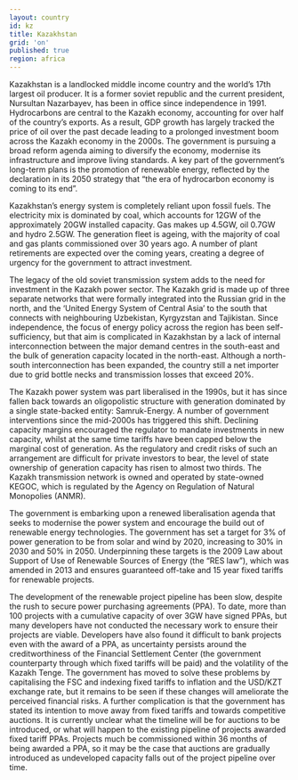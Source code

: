 ```yaml
---
layout: country
id: kz
title: Kazakhstan
grid: 'on'
published: true
region: africa
---
```


Kazakhstan is a landlocked middle income country and the world’s 17th largest oil producer. It is a former soviet republic and the current president, Nursultan Nazarbayev, has been in office since independence in 1991. Hydrocarbons are central to the Kazakh economy, accounting for over half of the country’s exports. As a result, GDP growth has largely tracked the price of oil over the past decade leading to a prolonged investment boom across the Kazakh economy in the 2000s.
The government is pursuing a broad reform agenda aiming to diversify the economy, modernise its infrastructure and improve living standards. A key part of the government’s long-term plans is the promotion of renewable energy, reflected by the declaration in its 2050 strategy that “the era of hydrocarbon economy is coming to its end”.

Kazakhstan’s energy system is completely reliant upon fossil fuels. The electricity mix is dominated by coal, which accounts for 12GW of the approximately 20GW installed capacity. Gas makes up 4.5GW, oil 0.7GW and hydro 2.5GW. The generation fleet is ageing, with the majority of coal and gas plants commissioned over 30 years ago. A number of plant retirements are expected over the coming years, creating a degree of urgency for the government to attract investment.

The legacy of the old soviet transmission system adds to the need for investment in the Kazakh power sector. The Kazakh grid is made up of three separate networks that were formally integrated into the Russian grid in the north, and the ‘United Energy System of Central Asia’ to the south that connects with neighbouring Uzbekistan, Kyrgyzstan and Tajikistan. Since independence, the focus of energy policy across the region has been self-sufficiency, but that aim is complicated in Kazakhstan by a lack of internal interconnection between the major demand centres in the south-east and the bulk of generation capacity located in the north-east. Although a north-south interconnection has been expanded, the country still a net importer due to grid bottle necks and transmission losses that exceed 20%.

The Kazakh power system was part liberalised in the 1990s, but it has since fallen back towards an oligopolistic structure with generation dominated by a single state-backed entity: Samruk-Energy. A number of government interventions since the mid-2000s has triggered this shift. Declining capacity margins encouraged the regulator to mandate investments in new capacity, whilst at the same time tariffs have been capped below the marginal cost of generation. As the regulatory and credit risks of such an arrangement are difficult for private investors to bear, the level of state ownership of generation capacity has risen to almost two thirds. The Kazakh transmission network is owned and operated by state-owned KEGOC, which is regulated by the Agency on Regulation of Natural Monopolies (ANMR).

The government is embarking upon a renewed liberalisation agenda that seeks to modernise the power system and encourage the build out of renewable energy technologies. The government has set a target for 3% of power generation to be from solar and wind by 2020, increasing to 30% in 2030 and 50% in 2050. Underpinning these targets is the 2009 Law about Support of Use of Renewable Sources of Energy (the “RES law”), which was amended in 2013 and ensures guaranteed off-take and 15 year fixed tariffs for renewable projects. 

The development of the renewable project pipeline has been slow, despite the rush to secure power purchasing agreements (PPA). To date, more than 100 projects with a cumulative capacity of over 3GW have signed PPAs, but many developers have not conducted the necessary work to ensure their projects are viable. Developers have also found it difficult to bank projects even with the award of a PPA, as uncertainty persists around the creditworthiness of the Financial Settlement Center (the government counterparty through which fixed tariffs will be paid) and the volatility of the Kazakh Tenge. The government has moved to solve these problems by capitalising the FSC and indexing fixed tariffs to inflation and the USD/KZT exchange rate, but it remains to be seen if these changes will ameliorate the perceived financial risks.
A further complication is that the government has stated its intention to move away from fixed tariffs and towards competitive auctions. It is currently unclear what the timeline will be for auctions to be introduced, or what will happen to the existing pipeline of projects awarded fixed tariff PPAs. Projects much be commissioned within 36 months of being awarded a PPA, so it may be the case that auctions are gradually introduced as undeveloped capacity falls out of the project pipeline over time.

